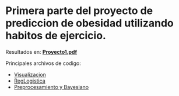 # Primera parte del proyecto de prediccion de obesidad utilizando habitos de ejercicio.

Resultados en: **[Proyecto1.pdf](https://github.com/noeam/proyecto_pt1/blob/main/Proyecto1.pdf)**

Principales archivos de codigo: 
- [Visualizacion](https://github.com/noeam/proyecto_pt1/blob/main/desarrollo/Rvis/descriptivo_datos.R)
- [RegLogistica](https://github.com/noeam/proyecto_pt1/blob/main/desarrollo/Rvis/logistica.R)
- [Preprocesamiento y Bayesiano](https://github.com/noeam/proyecto_pt1/blob/main/desarrollo/python/obesidad_analisis.ipynb)
